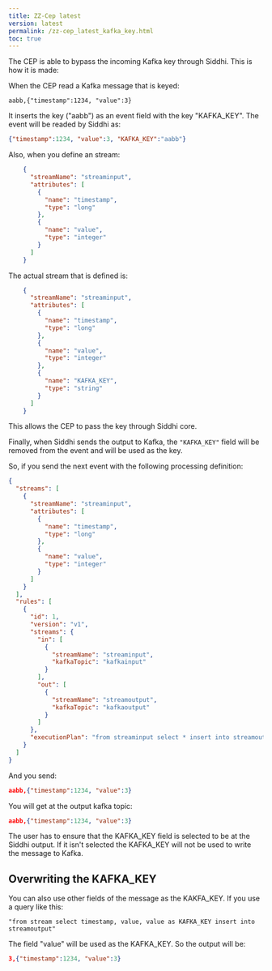 ```yaml
---
title: ZZ-Cep latest
version: latest
permalink: /zz-cep_latest_kafka_key.html
toc: true
---
```



The CEP is able to bypass the incoming Kafka key through Siddhi. This is how it is made:

When the CEP read a Kafka message that is keyed:

```
aabb,{"timestamp":1234, "value":3}
```
It inserts the key ("aabb") as an event field with the key "KAFKA_KEY". The event will be readed by Siddhi as:

```json
{"timestamp":1234, "value":3, "KAFKA_KEY":"aabb"}
```

Also, when you define an stream:

```json
    {
      "streamName": "streaminput",
      "attributes": [
        {
          "name": "timestamp",
          "type": "long"
        },
        {
          "name": "value",
          "type": "integer"
        }
      ]
    }
```

The actual stream that is defined is:

```json
    {
      "streamName": "streaminput",
      "attributes": [
        {
          "name": "timestamp",
          "type": "long"
        },
        {
          "name": "value",
          "type": "integer"
        },
        {
          "name": "KAFKA_KEY",
          "type": "string"
        }
      ]
    }
```

This allows the CEP to pass the key through Siddhi core.


Finally, when Siddhi sends the output to Kafka, the `"KAFKA_KEY"` field will be removed from the event and will be used as the key.

So, if you send the next event with the following processing definition:

```json
{
  "streams": [
    {
      "streamName": "streaminput",
      "attributes": [
        {
          "name": "timestamp",
          "type": "long"
        },
        {
          "name": "value",
          "type": "integer"
        }
      ]
    }
  ],
  "rules": [
    {
      "id": 1,
      "version": "v1",
      "streams": {
        "in": [
          {
            "streamName": "streaminput",
            "kafkaTopic": "kafkainput"
          }
        ],
        "out": [
          {
            "streamName": "streamoutput",
            "kafkaTopic": "kafkaoutput"
          }
        ]
      },
      "executionPlan": "from streaminput select * insert into streamoutput"
    }
  ]
}
```

And you send:

```json
aabb,{"timestamp":1234, "value":3}
```

You will get at the output kafka topic:

```json
aabb,{"timestamp":1234, "value":3}
```

The user has to ensure that the KAFKA_KEY field is selected to be at the Siddhi output. If it isn't selected the KAFKA_KEY will not be used to write the message to Kafka.


## Overwriting the KAFKA_KEY

You can also use other fields of the message as the KAKFA_KEY. If you use a query like this:

```
"from stream select timestamp, value, value as KAFKA_KEY insert into streamoutput"

```

The field "value" will be used as the KAFKA_KEY. So the output will be:

```json
3,{"timestamp":1234, "value":3}
```


